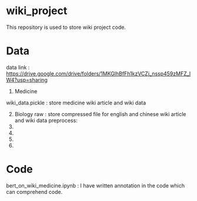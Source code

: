 # wiki_project
This repository is used to store wiki project code.
# Data
data link : https://drive.google.com/drive/folders/1MKGlhBfFh1kzVCZj_nssp459zMFZ_lW4?usp=sharing
1. Medicine

wiki_data.pickle : store medicine wiki article and wiki data

2. Biology
raw : store compressed file for english and chinese wiki article and wiki data
preprocess:
1.
2.
3.
4.
# Code 
bert_on_wiki_medicine.ipynb : I have written annotation in the code which can comprehend code.
